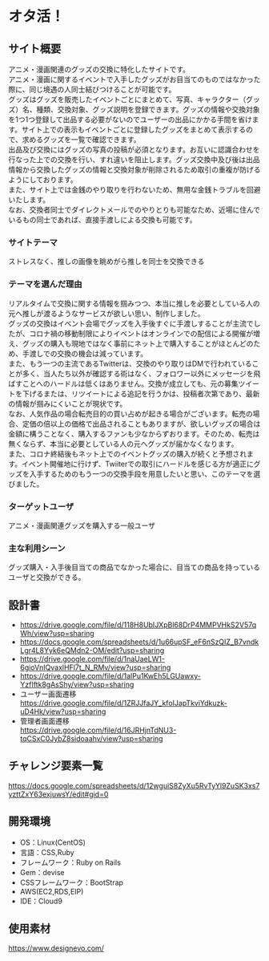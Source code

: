 # オタ活！

## サイト概要
アニメ・漫画関連のグッズの交換に特化したサイトです。<br>アニメ・漫画に関するイベントで入手したグッズがお目当てのものではなかった際に、同じ境遇の人同士結びつけることが可能です。<br>グッズはグッズを販売したイベントごとにまとめて、写真、キャラクター（グッズ）名、種類、交換対象、グッズ説明を登録できます。グッズの情報や交換対象を1つ1つ登録して出品する必要がないのでユーザーの出品にかかる手間を省けます。サイト上での表示もイベントごとに登録したグッズをまとめて表示するので、求めるグッズを一覧で確認できます。<br>出品及び交換にはグッズの写真の投稿が必須となります。お互いに認識合わせを行なった上での交換を行い、すれ違いを阻止します。グッズ交換中及び後は出品情報から交換したグッズの情報と交換対象が削除されるため取引の重複が防げるようにしております。<br>また、サイト上では金銭のやり取りを行わないため、無用な金銭トラブルを回避いたします。<br>なお、交換者同士でダイレクトメールでのやりとりも可能なため、近場に住んでいるもの同士であれば、直接手渡しによる交換も可能です。

### サイトテーマ
ストレスなく、推しの画像を眺めがら推しを同士を交換できる　　

### テーマを選んだ理由
リアルタイムで交換に関する情報を掴みつつ、本当に推しを必要としている人の元へ推しが渡るようなサービスが欲しい思い、制作しました。<br>グッズの交換はイベント会場でグッズを入手後すぐに手渡しすることが主流でしたが、コロナ禍の移動制限によりイベントはオンラインでの配信による開催が増え、グッズの購入も現地ではなく事前にネット上で購入することがほとんどのため、手渡しでの交換の機会は減っています。<br>また、もう一つの主流であるTwitterは、交換のやり取りはDMで行われていることが多く、当人たち以外が確認する術はなく、フォロワー以外にメッセージを飛ばすことへのハードルは低くはありません。交換が成立しても、元の募集ツイートを下げるまたは、リツイートによる追記を行うかは、投稿者次第であり、最新の情報が掴みにくいことが現状です。<br>なお、人気作品の場合転売目的の買い占めが起きる場合がございます。転売の場合、定価の倍以上の価格で出品されることもありますが、欲しいグッズの場合は金額に構うことなく、購入するファンも少なからずおります。そのため、転売は無くならず、本当に必要としている人の元へグッズが届かなくなります。<br>また、コロナ終結後もネット上でのイベントグッズの購入が続くと予想されます。イベント開催地に行けず、Twiiterでの取引にハードルを感じる方が適正にグッズを入手するためのもう一つの交換手段を用意したいと思い、このテーマを選びました。

### ターゲットユーザ
アニメ・漫画関連グッズを購入する一般ユーザ

### 主な利用シーン
グッズ購入・入手後目当ての商品でなかった場合に、目当ての商品を持っているユーザと交換ができる。

## 設計書
- https://drive.google.com/file/d/118H8UbIJXpBl68DrP4MMPVHkS2V57qWh/view?usp=sharing
- https://docs.google.com/spreadsheets/d/1u66upSF_eF6nSzQIZ_B7vndkLgr4L8Yyk6eQMdn2-OM/edit?usp=sharing
- https://drive.google.com/file/d/1naUaeLW1-6gioVnIQvaxlHFl7t_N_RMv/view?usp=sharing
- https://drive.google.com/file/d/1alPu1KwEh5LGUawxy-YzfIftk8gAsShy/view?usp=sharing
- ユーザー画面遷移<br>https://drive.google.com/file/d/1ZRJJfaJY_kfoIJapTkviYdkuzk-uD4Hk/view?usp=sharing
- 管理者画面遷移<br>https://drive.google.com/file/d/16JRHjnTdNU3-tqCSxC0JybZ8sidoaahv/view?usp=sharing

## チャレンジ要素一覧
https://docs.google.com/spreadsheets/d/12wguiS8ZyXu5RvTyYl9ZuSK3xs7yzttZxY63exjuwsY/edit#gid=0

## 開発環境
- OS：Linux(CentOS)
- 言語：CSS,Ruby
- フレームワーク：Ruby on Rails
- Gem：devise
- CSSフレームワーク：BootStrap
- AWS(EC2,RDS,EIP)
- IDE：Cloud9

## 使用素材
https://www.designevo.com/
